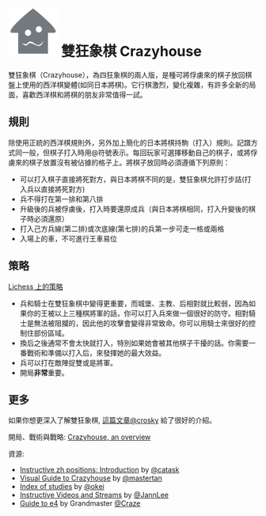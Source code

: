 # ![Crazyhouse](https://github.com/gbtami/pychess-variants/blob/master/static/icons/Crazyhouse.svg) 雙狂象棋 Crazyhouse

雙狂象棋（Crazyhouse），為四狂象棋的兩人版，是種可將俘虜來的棋子放回棋盤上使用的西洋棋變體(如同日本將棋)。它行棋激烈，變化複雜，有許多全新的局面，喜歡西洋棋和將棋的朋友非常值得一試。
## 規則

除使用正統的西洋棋規則外，另外加上簡化的日本將棋持駒（打入）規則。記譜方式同一般，但棋子打入時用@符號表示。每回玩家可選擇移動自己的棋子，或將俘虜來的棋子放置沒有被佔據的格子上。將棋子放回時必須遵循下列原則：

* 可以打入棋子直接將死對方，與日本將棋不同的是，雙狂象棋允許打步詰(打入兵以直接將死對方)
* 兵不得打在第一排和第八排
* 升級後的兵被俘虜後，打入時要還原成兵（與日本將棋相同，打入升變後的棋子時必須還原）
* 打入己方兵線(第二排)或次底線(第七排)的兵第一步可走一格或兩格
* 入場上的車，不可進行王車易位

## 策略

[Lichess 上的策略 ](https://lichess.org/variant/crazyhouse)

* 兵和騎士在雙狂象棋中變得更重要，而城堡、主教、后相對就比較弱，因為如果你的王被以上三種棋將軍的話，你可以打入兵來做一個很好的防守。相對騎士是無法被阻攔的，因此他的攻擊會變得非常致命。你可以用騎士來很好的控制住部份區域。
* 換后之後通常不會太快就打入，特別如果她會被其他棋子干擾的話。你需要一番戰術和準備以打入后，來發揮她的最大效益。
* 兵可以打在敵陣捉雙或是將軍。
* 開局**非常**重要。

## 更多 

如果你想更深入了解雙狂象棋, [這篇文章@crosky](https://lichess.org/@/crosky) 給了很好的介紹。

開局、戰術與戰略: [Crazyhouse, an overview](https://lichess.org/blog/VrQDNSoAACsA8sqc/crazyhouse-an-overview)

資源: 

* [Instructive zh positions: Introduction](https://lichess.org/study/OHSQPWgG) by [@catask](https://lichess.org/@/catask)
* [Visual Guide to Crazyhouse](https://www.chess.com/blog/mastertanCrazyhouse/light-dark-a-visual-guide-to-crazyhouse) by [@mastertan](https://lichess.org/@/mastertan)
* [Index of studies](http://zhchess.blogspot.com/p/blog-page.html) by [@okei](https://lichess.org/@/okei)
* [Instructive Videos and Streams](https://www.youtube.com/c/JannLeeCrazyhouseChannel/videos) by [@JannLee](https://lichess.org/@/JannLee)
* [Guide to e4](https://www.youtube.com/watch?v=C34jJXTMIxM) by Grandmaster [@Craze](https://lichess.org/@/Craze)

